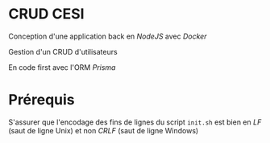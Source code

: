 # CRUD CESI

Conception d'une application back en _NodeJS_ avec _Docker_

Gestion d'un CRUD d'utilisateurs

En code first avec l'ORM _Prisma_

# Prérequis

S'assurer que l'encodage des fins de lignes du script `init.sh` est bien en _LF_ (saut de ligne Unix) et non _CRLF_ (saut de ligne Windows)
